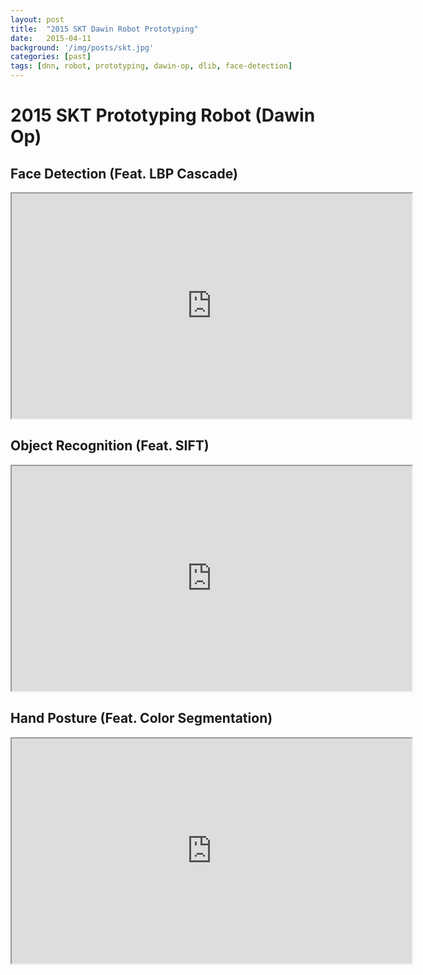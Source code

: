 ```yaml
---
layout: post
title:  "2015 SKT Dawin Robot Prototyping"
date:   2015-04-11
background: '/img/posts/skt.jpg'
categories: [past]
tags: [dnn, robot, prototyping, dawin-op, dlib, face-detection]
---
```


2015 SKT Prototyping Robot (Dawin Op)
============================================

Face Detection (Feat. LBP Cascade)
------------------------------------------------
<iframe src="https://drive.google.com/file/d/1nNt4SIcOtZKixVD_jTh2nug_VEV2UXOS_w/preview" width="640" height="360"></span></iframe>

Object Recognition (Feat. SIFT)
------------------------------------------------
<iframe src="https://drive.google.com/file/d/1WQ7ONu6Fcvyl8op5uKTGb88U3YNPd_DlsA/preview" width="640" height="360"></span></iframe>

Hand Posture (Feat. Color Segmentation)
------------------------------------------------
<iframe src="https://drive.google.com/file/d/1gyXo7ydoeacv7yKgxKTGbLPP2Aejor9ieQ/preview" width="640" height="360"></span></iframe>
